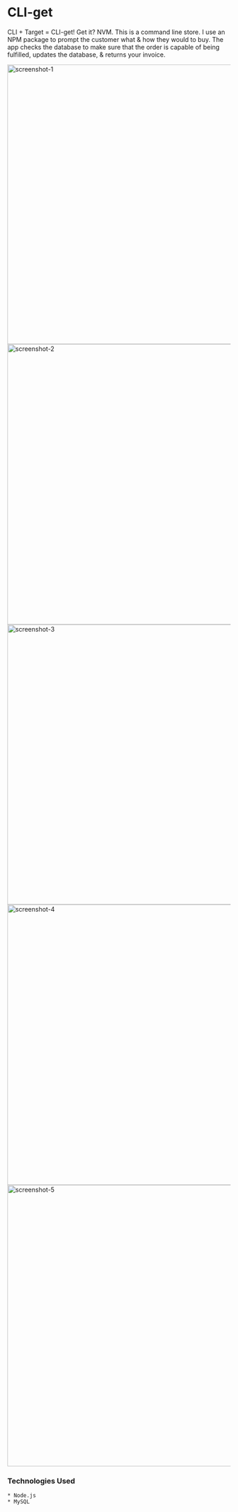 # CLI-get

CLI + Target = CLI-get! Get it? NVM. This is a command line store. I use an NPM package to prompt the customer what & how they would to buy. The app checks the database to make sure that the order is capable of being fulfilled, updates the database, & returns your invoice. 

	
<img width="631" alt="screenshot-1" src="https://cloud.githubusercontent.com/assets/12633694/25305982/ba347cd2-2739-11e7-8915-a88bc3737f09.png">
<img width="633" alt="screenshot-2" src="https://cloud.githubusercontent.com/assets/12633694/25306251/3e988b04-273e-11e7-8792-dacc2fbc2994.png">
<img width="632" alt="screenshot-3" src="https://cloud.githubusercontent.com/assets/12633694/25306257/56b722b8-273e-11e7-995c-ecd5a216cf45.png">
<img width="633" alt="screenshot-4" src="https://cloud.githubusercontent.com/assets/12633694/25306261/6de1a60c-273e-11e7-972f-96532c9b5215.png">
<img width="635" alt="screenshot-5" src="https://cloud.githubusercontent.com/assets/12633694/25306265/80f50982-273e-11e7-9431-9b400c5c7937.png">

### Technologies Used

	* Node.js
	* MySQL
